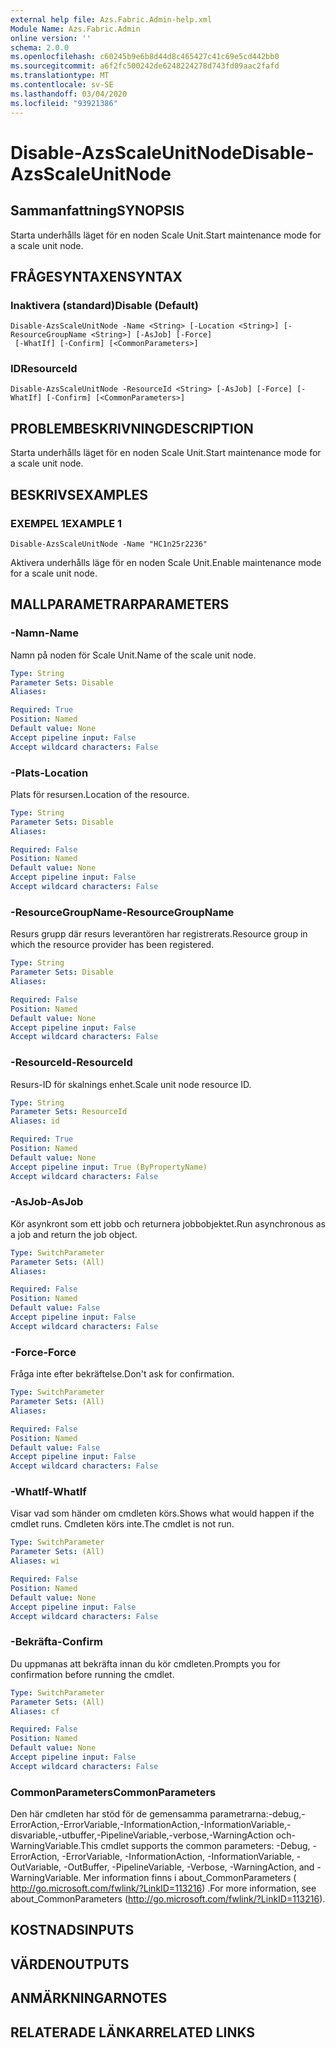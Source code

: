 ```yaml
---
external help file: Azs.Fabric.Admin-help.xml
Module Name: Azs.Fabric.Admin
online version: ''
schema: 2.0.0
ms.openlocfilehash: c60245b9e6b8d44d8c465427c41c69e5cd442bb0
ms.sourcegitcommit: a6f2fc500242de6248224278d743fd09aac2fafd
ms.translationtype: MT
ms.contentlocale: sv-SE
ms.lasthandoff: 03/04/2020
ms.locfileid: "93921386"
---
```

# <span data-ttu-id="50954-101">Disable-AzsScaleUnitNode</span><span class="sxs-lookup"><span data-stu-id="50954-101">Disable-AzsScaleUnitNode</span></span>

## <span data-ttu-id="50954-102">Sammanfattning</span><span class="sxs-lookup"><span data-stu-id="50954-102">SYNOPSIS</span></span>
<span data-ttu-id="50954-103">Starta underhålls läget för en noden Scale Unit.</span><span class="sxs-lookup"><span data-stu-id="50954-103">Start maintenance mode for a scale unit node.</span></span>

## <span data-ttu-id="50954-104">FRÅGESYNTAXEN</span><span class="sxs-lookup"><span data-stu-id="50954-104">SYNTAX</span></span>

### <span data-ttu-id="50954-105">Inaktivera (standard)</span><span class="sxs-lookup"><span data-stu-id="50954-105">Disable (Default)</span></span>
```
Disable-AzsScaleUnitNode -Name <String> [-Location <String>] [-ResourceGroupName <String>] [-AsJob] [-Force]
 [-WhatIf] [-Confirm] [<CommonParameters>]
```

### <span data-ttu-id="50954-106">ID</span><span class="sxs-lookup"><span data-stu-id="50954-106">ResourceId</span></span>
```
Disable-AzsScaleUnitNode -ResourceId <String> [-AsJob] [-Force] [-WhatIf] [-Confirm] [<CommonParameters>]
```

## <span data-ttu-id="50954-107">PROBLEMBESKRIVNING</span><span class="sxs-lookup"><span data-stu-id="50954-107">DESCRIPTION</span></span>
<span data-ttu-id="50954-108">Starta underhålls läget för en noden Scale Unit.</span><span class="sxs-lookup"><span data-stu-id="50954-108">Start maintenance mode for a scale unit node.</span></span>

## <span data-ttu-id="50954-109">BESKRIVS</span><span class="sxs-lookup"><span data-stu-id="50954-109">EXAMPLES</span></span>

### <span data-ttu-id="50954-110">EXEMPEL 1</span><span class="sxs-lookup"><span data-stu-id="50954-110">EXAMPLE 1</span></span>
```
Disable-AzsScaleUnitNode -Name "HC1n25r2236"
```

<span data-ttu-id="50954-111">Aktivera underhålls läge för en noden Scale Unit.</span><span class="sxs-lookup"><span data-stu-id="50954-111">Enable maintenance mode for a scale unit node.</span></span>

## <span data-ttu-id="50954-112">MALLPARAMETRAR</span><span class="sxs-lookup"><span data-stu-id="50954-112">PARAMETERS</span></span>

### <span data-ttu-id="50954-113">-Namn</span><span class="sxs-lookup"><span data-stu-id="50954-113">-Name</span></span>
<span data-ttu-id="50954-114">Namn på noden för Scale Unit.</span><span class="sxs-lookup"><span data-stu-id="50954-114">Name of the scale unit node.</span></span>

```yaml
Type: String
Parameter Sets: Disable
Aliases:

Required: True
Position: Named
Default value: None
Accept pipeline input: False
Accept wildcard characters: False
```

### <span data-ttu-id="50954-115">-Plats</span><span class="sxs-lookup"><span data-stu-id="50954-115">-Location</span></span>
<span data-ttu-id="50954-116">Plats för resursen.</span><span class="sxs-lookup"><span data-stu-id="50954-116">Location of the resource.</span></span>

```yaml
Type: String
Parameter Sets: Disable
Aliases:

Required: False
Position: Named
Default value: None
Accept pipeline input: False
Accept wildcard characters: False
```

### <span data-ttu-id="50954-117">-ResourceGroupName</span><span class="sxs-lookup"><span data-stu-id="50954-117">-ResourceGroupName</span></span>
<span data-ttu-id="50954-118">Resurs grupp där resurs leverantören har registrerats.</span><span class="sxs-lookup"><span data-stu-id="50954-118">Resource group in which the resource provider has been registered.</span></span>

```yaml
Type: String
Parameter Sets: Disable
Aliases:

Required: False
Position: Named
Default value: None
Accept pipeline input: False
Accept wildcard characters: False
```

### <span data-ttu-id="50954-119">-ResourceId</span><span class="sxs-lookup"><span data-stu-id="50954-119">-ResourceId</span></span>
<span data-ttu-id="50954-120">Resurs-ID för skalnings enhet.</span><span class="sxs-lookup"><span data-stu-id="50954-120">Scale unit node resource ID.</span></span>

```yaml
Type: String
Parameter Sets: ResourceId
Aliases: id

Required: True
Position: Named
Default value: None
Accept pipeline input: True (ByPropertyName)
Accept wildcard characters: False
```

### <span data-ttu-id="50954-121">-AsJob</span><span class="sxs-lookup"><span data-stu-id="50954-121">-AsJob</span></span>
<span data-ttu-id="50954-122">Kör asynkront som ett jobb och returnera jobbobjektet.</span><span class="sxs-lookup"><span data-stu-id="50954-122">Run asynchronous as a job and return the job object.</span></span>

```yaml
Type: SwitchParameter
Parameter Sets: (All)
Aliases:

Required: False
Position: Named
Default value: False
Accept pipeline input: False
Accept wildcard characters: False
```

### <span data-ttu-id="50954-123">-Force</span><span class="sxs-lookup"><span data-stu-id="50954-123">-Force</span></span>
<span data-ttu-id="50954-124">Fråga inte efter bekräftelse.</span><span class="sxs-lookup"><span data-stu-id="50954-124">Don't ask for confirmation.</span></span>

```yaml
Type: SwitchParameter
Parameter Sets: (All)
Aliases:

Required: False
Position: Named
Default value: False
Accept pipeline input: False
Accept wildcard characters: False
```

### <span data-ttu-id="50954-125">-WhatIf</span><span class="sxs-lookup"><span data-stu-id="50954-125">-WhatIf</span></span>
<span data-ttu-id="50954-126">Visar vad som händer om cmdleten körs.</span><span class="sxs-lookup"><span data-stu-id="50954-126">Shows what would happen if the cmdlet runs.</span></span>
<span data-ttu-id="50954-127">Cmdleten körs inte.</span><span class="sxs-lookup"><span data-stu-id="50954-127">The cmdlet is not run.</span></span>

```yaml
Type: SwitchParameter
Parameter Sets: (All)
Aliases: wi

Required: False
Position: Named
Default value: None
Accept pipeline input: False
Accept wildcard characters: False
```

### <span data-ttu-id="50954-128">-Bekräfta</span><span class="sxs-lookup"><span data-stu-id="50954-128">-Confirm</span></span>
<span data-ttu-id="50954-129">Du uppmanas att bekräfta innan du kör cmdleten.</span><span class="sxs-lookup"><span data-stu-id="50954-129">Prompts you for confirmation before running the cmdlet.</span></span>

```yaml
Type: SwitchParameter
Parameter Sets: (All)
Aliases: cf

Required: False
Position: Named
Default value: None
Accept pipeline input: False
Accept wildcard characters: False
```

### <span data-ttu-id="50954-130">CommonParameters</span><span class="sxs-lookup"><span data-stu-id="50954-130">CommonParameters</span></span>
<span data-ttu-id="50954-131">Den här cmdleten har stöd för de gemensamma parametrarna:-debug,-ErrorAction,-ErrorVariable,-InformationAction,-InformationVariable,-disvariable,-utbuffer,-PipelineVariable,-verbose,-WarningAction och-WarningVariable.</span><span class="sxs-lookup"><span data-stu-id="50954-131">This cmdlet supports the common parameters: -Debug, -ErrorAction, -ErrorVariable, -InformationAction, -InformationVariable, -OutVariable, -OutBuffer, -PipelineVariable, -Verbose, -WarningAction, and -WarningVariable.</span></span> <span data-ttu-id="50954-132">Mer information finns i about_CommonParameters ( http://go.microsoft.com/fwlink/?LinkID=113216) .</span><span class="sxs-lookup"><span data-stu-id="50954-132">For more information, see about_CommonParameters (http://go.microsoft.com/fwlink/?LinkID=113216).</span></span>

## <span data-ttu-id="50954-133">KOSTNADS</span><span class="sxs-lookup"><span data-stu-id="50954-133">INPUTS</span></span>

## <span data-ttu-id="50954-134">VÄRDEN</span><span class="sxs-lookup"><span data-stu-id="50954-134">OUTPUTS</span></span>

## <span data-ttu-id="50954-135">ANMÄRKNINGAR</span><span class="sxs-lookup"><span data-stu-id="50954-135">NOTES</span></span>

## <span data-ttu-id="50954-136">RELATERADE LÄNKAR</span><span class="sxs-lookup"><span data-stu-id="50954-136">RELATED LINKS</span></span>
